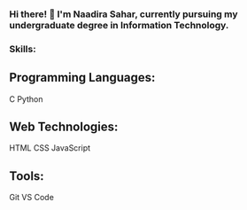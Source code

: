 ### Hi there! 👋 I'm Naadira Sahar, currently pursuing my undergraduate degree in Information Technology.

### Skills:

## Programming Languages:
C
Python

## Web Technologies:
HTML
CSS
JavaScript

## Tools:
Git
VS Code
